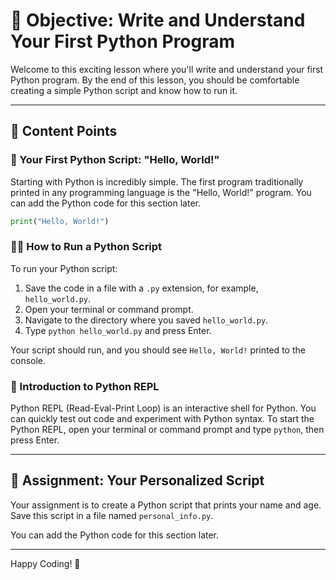 # 🎯 Objective: Write and Understand Your First Python Program

Welcome to this exciting lesson where you'll write and understand your first Python program. By the end of this lesson, you should be comfortable creating a simple Python script and know how to run it.

---

## 📘 Content Points

### 🌟 Your First Python Script: "Hello, World!"

Starting with Python is incredibly simple. The first program traditionally printed in any programming language is the "Hello, World!" program. You can add the Python code for this section later.
```python
print("Hello, World!")
```
### 🏃‍♀️ How to Run a Python Script

To run your Python script:

1. Save the code in a file with a `.py` extension, for example, `hello_world.py`.
2. Open your terminal or command prompt.
3. Navigate to the directory where you saved `hello_world.py`.
4. Type `python hello_world.py` and press Enter.

Your script should run, and you should see `Hello, World!` printed to the console.

### 🎹 Introduction to Python REPL

Python REPL (Read-Eval-Print Loop) is an interactive shell for Python. You can quickly test out code and experiment with Python syntax. To start the Python REPL, open your terminal or command prompt and type `python`, then press Enter.

---

## 📝 Assignment: Your Personalized Script

Your assignment is to create a Python script that prints your name and age. Save this script in a file named `personal_info.py`.

You can add the Python code for this section later.

---

Happy Coding! 🚀
